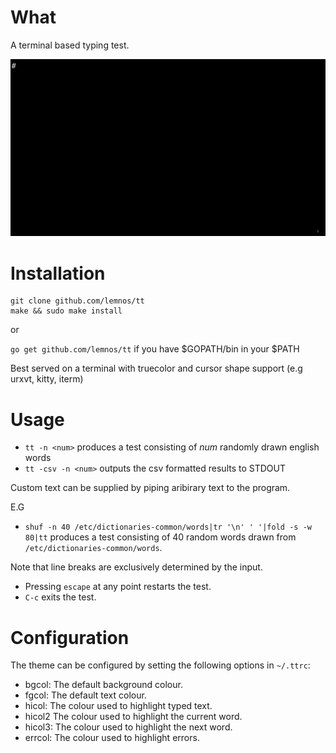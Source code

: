# What

A terminal based typing test.

![](demo.gif)

# Installation

```
git clone github.com/lemnos/tt
make && sudo make install
```

or

`go get github.com/lemnos/tt` if you have $GOPATH/bin in your $PATH


Best served on a terminal with truecolor and cursor shape support (e.g urxvt, kitty, iterm)

# Usage

- `tt -n <num>` produces a test consisting of *num* randomly drawn english words
- `tt -csv -n <num>` outputs the csv formatted results to STDOUT

Custom text can be supplied by piping aribirary text to the program.

E.G

- `shuf -n 40 /etc/dictionaries-common/words|tr '\n' ' '|fold -s -w 80|tt` produces a test consisting of 40 random words drawn from `/etc/dictionaries-common/words`.

Note that line breaks are exclusively determined by the input.

- Pressing `escape` at any point restarts the test.
- `C-c` exits the test.

# Configuration

The theme can be configured by setting the following options in `~/.ttrc`:

 - bgcol:  The default background colour.
 - fgcol:  The default text colour.
 - hicol:  The colour used to highlight typed text.
 - hicol2  The colour used to highlight the current word.
 - hicol3: The colour used to highlight the next word.
 - errcol: The colour used to highlight errors.

